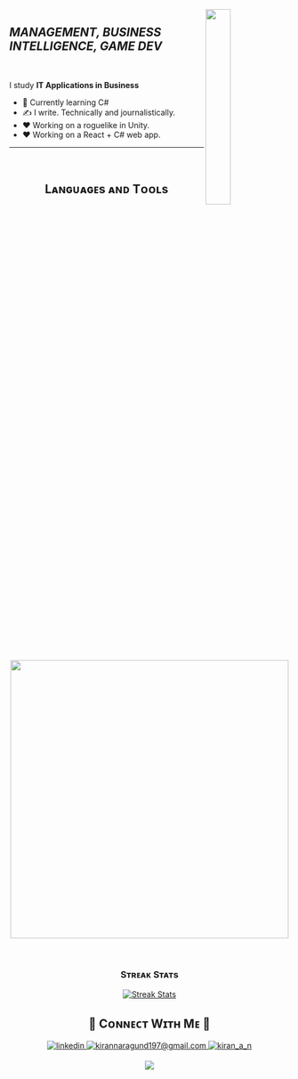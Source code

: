 
<!--Night Owl image-->
<div>
  <img align="right" width="30%" src="https://clipart-library.com/new_gallery/306-3067892_red-panda-clip-art.png">
</div>

<!--Header Name-->
## *MANAGEMENT, BUSINESS INTELLIGENCE, GAME DEV*
<br /> 

<!--Start Intro-->               
I study  **IT Applications in Business**

- 🌱 Currently learning C#
- ✍ I write. Technically and journalistically. 
- ❤ Working on a roguelike in Unity.
- ❤ Working on a React + C# web app.
<!--End Intro-->


---
<br />

<!--Languages and Tools Section-->       
<h2 align="center">Lᴀɴɢᴜᴀɢᴇs ᴀɴᴅ Tᴏᴏʟs</h2> 
<p align="center">
<img width="500px"  src="https://skillicons.dev/icons?i=cs,unity,git,mysql,py,java,js,html,css,linux&perline=10"  />
</p>
<br />



  <tr>
    <td width="50%">
      <h3 align="center"><strong>Sᴛʀᴇᴀᴋ Sᴛᴀᴛs</strong></h3>
      <p align="center">
        <a href="https://github.com/Skittysh">
          <img align="center" src="https://streak-stats.demolab.com?user=Skittysh&theme=nightowl" alt="Streak Stats" />
        </a>
      </p>
    </td>
  </tr>




<!--Contact Section--> 

<h2 align="center">🤝 Cᴏɴɴᴇᴄᴛ Wɪᴛʜ Mᴇ 🤝 </h2>
<div align="center">
 <a href="https://www.linkedin.com/in/michał-wojtasik-559029225/" target="_blank">
<img src=https://img.shields.io/badge/linkedin-%231E77B5.svg?&style=for-the-badge&logo=linkedin&logoColor=white alt=linkedin style="margin-bottom: 5px;" />
</a>
  
<a href="mailto:skittyshh@gmail.com" target="_blank">
<img src="https://img.shields.io/badge/Gmail-D14836?style=for-the-badge&logo=gmail&logoColor=white" alt=kirannaragund197@gmail.com mail style="margin-bottom: 5px;" />
</a>

<a href="https://www.instagram.com/skittyshh" target="_blank">
<img src=https://img.shields.io/badge/Instagram-E4405F?style=for-the-badge&logo=instagram&logoColor=white alt=kiran_a_n Instagram style="margin-bottom: 5px;" />
</a>


<!--Footer--> 
<p align="center">
  <img src="https://capsule-render.vercel.app/api?type=waving&color=gradient&height=65&section=footer"/>
</p>

